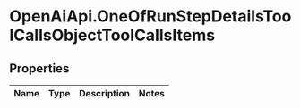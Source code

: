 # OpenAiApi.OneOfRunStepDetailsToolCallsObjectToolCallsItems

## Properties
Name | Type | Description | Notes
------------ | ------------- | ------------- | -------------
